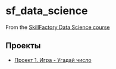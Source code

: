 # sf_data_science

From the [SkillFactory Data Science course](https://skillfactory.ru)

## Проекты

* [Проект 1. Игра - Угадай число](https://github.com/BogdanTanchuk/sf_data_science/tree/main)
